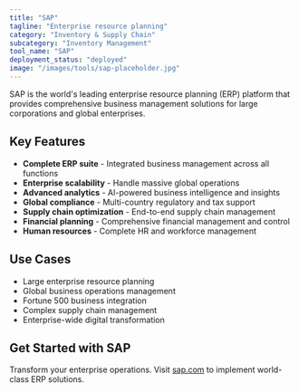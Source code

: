 ```yaml
---
title: "SAP"
tagline: "Enterprise resource planning"
category: "Inventory & Supply Chain"
subcategory: "Inventory Management"
tool_name: "SAP"
deployment_status: "deployed"
image: "/images/tools/sap-placeholder.jpg"
---
```

SAP is the world's leading enterprise resource planning (ERP) platform that provides comprehensive business management solutions for large corporations and global enterprises.

## Key Features

- **Complete ERP suite** - Integrated business management across all functions
- **Enterprise scalability** - Handle massive global operations
- **Advanced analytics** - AI-powered business intelligence and insights
- **Global compliance** - Multi-country regulatory and tax support
- **Supply chain optimization** - End-to-end supply chain management
- **Financial planning** - Comprehensive financial management and control
- **Human resources** - Complete HR and workforce management

## Use Cases

- Large enterprise resource planning
- Global business operations management
- Fortune 500 business integration
- Complex supply chain management
- Enterprise-wide digital transformation

## Get Started with SAP

Transform your enterprise operations. Visit [sap.com](https://www.sap.com) to implement world-class ERP solutions.